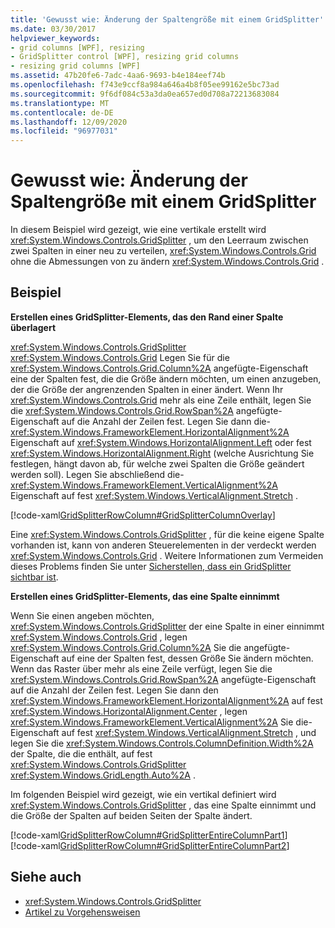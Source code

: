 ```yaml
---
title: 'Gewusst wie: Änderung der Spaltengröße mit einem GridSplitter'
ms.date: 03/30/2017
helpviewer_keywords:
- grid columns [WPF], resizing
- GridSplitter control [WPF], resizing grid columns
- resizing grid columns [WPF]
ms.assetid: 47b20fe6-7adc-4aa6-9693-b4e184eef74b
ms.openlocfilehash: f743e9ccf8a984a646a4b8f05ee99162e5bc73ad
ms.sourcegitcommit: 9f6df084c53a3da0ea657ed0d708a72213683084
ms.translationtype: MT
ms.contentlocale: de-DE
ms.lasthandoff: 12/09/2020
ms.locfileid: "96977031"
---
```

# <a name="how-to-resize-columns-with-a-gridsplitter"></a>Gewusst wie: Änderung der Spaltengröße mit einem GridSplitter
In diesem Beispiel wird gezeigt, wie eine vertikale erstellt wird <xref:System.Windows.Controls.GridSplitter> , um den Leerraum zwischen zwei Spalten in einer neu zu verteilen, <xref:System.Windows.Controls.Grid> ohne die Abmessungen von zu ändern <xref:System.Windows.Controls.Grid> .  
  
## <a name="example"></a>Beispiel  
 **Erstellen eines GridSplitter-Elements, das den Rand einer Spalte überlagert**  
  
 <xref:System.Windows.Controls.GridSplitter> <xref:System.Windows.Controls.Grid> Legen Sie für die <xref:System.Windows.Controls.Grid.Column%2A> angefügte-Eigenschaft eine der Spalten fest, die die Größe ändern möchten, um einen anzugeben, der die Größe der angrenzenden Spalten in einer ändert. Wenn Ihr <xref:System.Windows.Controls.Grid> mehr als eine Zeile enthält, legen Sie die <xref:System.Windows.Controls.Grid.RowSpan%2A> angefügte-Eigenschaft auf die Anzahl der Zeilen fest. Legen Sie dann die- <xref:System.Windows.FrameworkElement.HorizontalAlignment%2A> Eigenschaft auf <xref:System.Windows.HorizontalAlignment.Left> oder fest <xref:System.Windows.HorizontalAlignment.Right> (welche Ausrichtung Sie festlegen, hängt davon ab, für welche zwei Spalten die Größe geändert werden soll). Legen Sie abschließend die- <xref:System.Windows.FrameworkElement.VerticalAlignment%2A> Eigenschaft auf fest <xref:System.Windows.VerticalAlignment.Stretch> .  
  
 [!code-xaml[GridSplitterRowColumn#GridSplitterColumnOverlay](~/samples/snippets/csharp/VS_Snippets_Wpf/GridSplitterRowColumn/CS/Window1.xaml#gridsplittercolumnoverlay)]  
  
 Eine <xref:System.Windows.Controls.GridSplitter> , für die keine eigene Spalte vorhanden ist, kann von anderen Steuerelementen in der verdeckt werden <xref:System.Windows.Controls.Grid> . Weitere Informationen zum Vermeiden dieses Problems finden Sie unter [Sicherstellen, dass ein GridSplitter sichtbar ist](how-to-make-sure-that-a-gridsplitter-is-visible.md).  
  
 **Erstellen eines GridSplitter-Elements, das eine Spalte einnimmt**  
  
 Wenn Sie einen angeben möchten, <xref:System.Windows.Controls.GridSplitter> der eine Spalte in einer einnimmt <xref:System.Windows.Controls.Grid> , legen <xref:System.Windows.Controls.Grid.Column%2A> Sie die angefügte-Eigenschaft auf eine der Spalten fest, dessen Größe Sie ändern möchten. Wenn das Raster über mehr als eine Zeile verfügt, legen Sie die <xref:System.Windows.Controls.Grid.RowSpan%2A> angefügte-Eigenschaft auf die Anzahl der Zeilen fest. Legen Sie dann den <xref:System.Windows.FrameworkElement.HorizontalAlignment%2A> auf fest <xref:System.Windows.HorizontalAlignment.Center> , legen <xref:System.Windows.FrameworkElement.VerticalAlignment%2A> Sie die-Eigenschaft auf fest <xref:System.Windows.VerticalAlignment.Stretch> , und legen Sie die <xref:System.Windows.Controls.ColumnDefinition.Width%2A> der Spalte, die die enthält, auf fest <xref:System.Windows.Controls.GridSplitter> <xref:System.Windows.GridLength.Auto%2A> .  
  
 Im folgenden Beispiel wird gezeigt, wie ein vertikal definiert wird <xref:System.Windows.Controls.GridSplitter> , das eine Spalte einnimmt und die Größe der Spalten auf beiden Seiten der Spalte ändert.  
  
 [!code-xaml[GridSplitterRowColumn#GridSplitterEntireColumnPart1](~/samples/snippets/csharp/VS_Snippets_Wpf/GridSplitterRowColumn/CS/Window1.xaml#gridsplitterentirecolumnpart1)]  
[!code-xaml[GridSplitterRowColumn#GridSplitterEntireColumnPart2](~/samples/snippets/csharp/VS_Snippets_Wpf/GridSplitterRowColumn/CS/Window1.xaml#gridsplitterentirecolumnpart2)]  
  
## <a name="see-also"></a>Siehe auch

- <xref:System.Windows.Controls.GridSplitter>
- [Artikel zu Vorgehensweisen](gridsplitter-how-to-topics.md)
